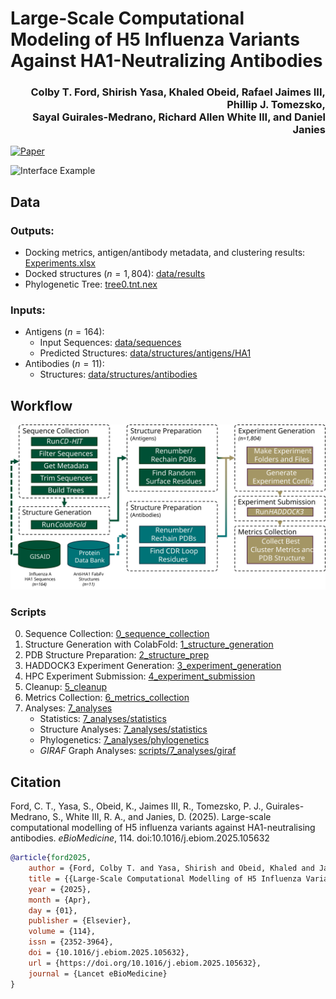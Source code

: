 # Large-Scale Computational Modeling of H5 Influenza Variants Against HA1-Neutralizing Antibodies

<h3 align="right">Colby T. Ford, Shirish Yasa, Khaled Obeid, Rafael Jaimes III, Phillip J. Tomezsko, <br>Sayal Guirales-Medrano, Richard Allen White III, and Daniel Janies</h3>

<!--[![Preprint](https://img.shields.io/badge/bioRxiv-10.1101/2024.07.14.603367-bb2635?style=for-the-badge&logo=read.cv)](https://www.biorxiv.org/content/10.1101/2024.07.14.603367)-->

[![Paper](https://img.shields.io/badge/Lancet_eBioMedicine-10.1016/j.ebiom.2025.105632-1e5499?style=for-the-badge&logo=read.cv)](https://www.thelancet.com/journals/ebiom/article/PIIS2352-3964(25)00076-3/fulltext)




<!--![Interface Example](figures/structures/media/UNCC_H5_mediaheader_AVFluIg03__EPI3358339.png)-->

![Interface Example](figures/structures/media/Blender_FLD194__EPI3158642_combined_001.png)

## Data

### Outputs:

- Docking metrics, antigen/antibody metadata, and clustering results: [Experiments.xlsx](Experiments.xlsx)
- Docked structures ($n=1,804$): [data/results](data/results)
- Phylogenetic Tree: [tree0.tnt.nex](scripts/7_analyses/phylogenetics/18k_tree/tree0.tnt.nex)

### Inputs:

- Antigens ($n=164$):
    - Input Sequences: [data/sequences](data/sequences)
    - Predicted Structures: [data/structures/antigens/HA1](data/structures/antigens/HA1)
- Antibodies ($n=11$):
    - Structures: [data/structures/antibodies](data/structures/antibodies)


## Workflow

![Workflow](figures/workflow.svg)

### Scripts

0. Sequence Collection: [0_sequence_collection](scripts/0_sequence_collection)
1. Structure Generation with ColabFold: [1_structure_generation](scripts/1_structure_generation)
2. PDB Structure Preparation: [2_structure_prep](scripts/2_structure_prep)
3. HADDOCK3 Experiment Generation: [3_experiment_generation](scripts/3_experiment_generation)
4. HPC Experiment Submission: [4_experiment_submission](scripts/4_experiment_submission)
5. Cleanup: [5_cleanup](scripts/5_cleanup)
6. Metrics Collection: [6_metrics_collection](scripts/6_metrics_collection)
7. Analyses: [7_analyses](scripts/7_analyses)
    - Statistics: [7_analyses/statistics](scripts/7_analyses/statistics)
    - Structure Analyses: [7_analyses/statistics](scripts/7_analyses/structure_analyses)
    - Phylogenetics: [7_analyses/phylogenetics](scripts/7_analyses/phylogenetics)
    - _GIRAF_ Graph Analyses: [scripts/7_analyses/giraf](scripts/7_analyses/giraf)


## Citation

Ford, C. T., Yasa, S., Obeid, K., Jaimes III, R., Tomezsko, P. J., Guirales-Medrano, S., White III, R. A., and Janies, D. (2025). Large-scale computational modelling of H5 influenza variants against HA1-neutralising antibodies. _eBioMedicine_, 114. doi:10.1016/j.ebiom.2025.105632


```bibtex
@article{ford2025,
    author = {Ford, Colby T. and Yasa, Shirish and Obeid, Khaled and Jaimes III, Rafael and Tomezsko, Phillip J. and Guirales-Medrano, Sayal and White III, Richard Allen and Janies, Daniel},
    title = {{Large-Scale Computational Modelling of H5 Influenza Variants Against HA1-Neutralising Antibodies}},
    year = {2025},
    month = {Apr},
    day = {01},
    publisher = {Elsevier},
    volume = {114},
    issn = {2352-3964},
    doi = {10.1016/j.ebiom.2025.105632},
    url = {https://doi.org/10.1016/j.ebiom.2025.105632},
    journal = {Lancet eBioMedicine}
}
```
